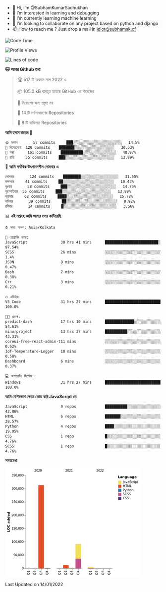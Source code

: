 - 👋 Hi, I’m @SubhamKumarSadhukhan
- 👀 I’m interested in learning and debugging
- 🌱 I’m currently learning machine learning
- 💞️ I’m looking to collaborate on any project based on python and django
- 📫 How to reach me ?
      Just drop a mail in idiot@subhamsk.cf

<!---
SubhamKumarSadhukhan/SubhamKumarSadhukhan is a ✨ special ✨ repository because its `README.md` (this file) appears on your GitHub profile.
You can click the Preview link to take a look at your changes.
--->


<!--START_SECTION:waka-->
![Code Time](http://img.shields.io/badge/Code%20Time-77%20hrs%2047%20mins-blue)

![Profile Views](http://img.shields.io/badge/%E0%A6%AA%E0%A7%8D%E0%A6%B0%E0%A7%8B%E0%A6%AB%E0%A6%BE%E0%A6%87%E0%A6%B2%20%E0%A6%A6%E0%A6%B0%E0%A7%8D%E0%A6%B6%E0%A6%A8-76-blue)

![Lines of code](https://img.shields.io/badge/%E0%A6%B9%E0%A7%8D%E0%A6%AF%E0%A6%BE%E0%A6%B2%E0%A7%8B%20%E0%A6%93%E0%A6%AF%E0%A6%BC%E0%A6%BE%E0%A6%B0%E0%A7%8D%E0%A6%B2%E0%A7%8D%E0%A6%A1%20%E0%A6%A5%E0%A7%87%E0%A6%95%E0%A7%87%20%E0%A6%86%E0%A6%AE%E0%A6%BF%20%E0%A6%B2%E0%A6%BF%E0%A6%96%E0%A7%87%E0%A6%9B%E0%A6%BF-425%20Thousand%20%E0%A6%95%E0%A7%8B%E0%A6%A1%E0%A7%87%E0%A6%B0%20%E0%A6%B2%E0%A6%BE%E0%A6%87%E0%A6%A8-blue)

**🐱 আমার Github তথ্য** 

> 🏆 517 টি অবদান সাল 2022 এ
 > 
> 📦 105.0 kB ব্যবহৃত হয়েছে GitHub এর স্টরেজের 
 > 
> 🚫 নিয়োগের জন্য প্রস্তুত নয়
 > 
> 📜 14 টি সর্বসাধারণের Repositories 
 > 
> 🔑 8 টি ব্যক্তিগত Repositories  
 > 
**আমি হলাম রাতের 🦉** 

```text
🌞 সকাল       57 commits     ███░░░░░░░░░░░░░░░░░░░░░░   14.5% 
🌆 দিনেরবেলা  120 commits    ███████░░░░░░░░░░░░░░░░░░   30.53% 
🌃 সন্ধা      161 commits    ██████████░░░░░░░░░░░░░░░   40.97% 
🌙 রাত্রি     55 commits     ███░░░░░░░░░░░░░░░░░░░░░░   13.99%

```
📅 **আমি সর্বাধিক উৎপাদনশীল সোমবার এ** 

```text
সোমবার       124 commits    ████████░░░░░░░░░░░░░░░░░   31.55% 
মঙ্গলবার     41 commits     ██░░░░░░░░░░░░░░░░░░░░░░░   10.43% 
বুধবার       58 commits     ███░░░░░░░░░░░░░░░░░░░░░░   14.76% 
বৃহস্পতিবার  55 commits     ███░░░░░░░░░░░░░░░░░░░░░░   13.99% 
শুক্রবার     62 commits     ████░░░░░░░░░░░░░░░░░░░░░   15.78% 
শনিবার       39 commits     ██░░░░░░░░░░░░░░░░░░░░░░░   9.92% 
রবিবার       14 commits     █░░░░░░░░░░░░░░░░░░░░░░░░   3.56%

```


📊 **এই সপ্তাহে আমি আমার সময় কাটিয়েছি** 

```text
⌚︎ সময় অঞ্চল: Asia/Kolkata

💬 প্রোগ্রামিং ভাষা: 
JavaScript               30 hrs 41 mins      ████████████████████████░   97.54% 
SCSS                     26 mins             ░░░░░░░░░░░░░░░░░░░░░░░░░   1.4% 
JSON                     8 mins              ░░░░░░░░░░░░░░░░░░░░░░░░░   0.47% 
Bash                     7 mins              ░░░░░░░░░░░░░░░░░░░░░░░░░   0.38% 
C++                      3 mins              ░░░░░░░░░░░░░░░░░░░░░░░░░   0.21%

🔥 এডিটর: 
VS Code                  31 hrs 27 mins      █████████████████████████   100.0%

🐱‍💻 প্রকল্ম: 
predict-dash             17 hrs 10 mins      █████████████░░░░░░░░░░░░   54.61% 
minorproject             13 hrs 37 mins      ██████████░░░░░░░░░░░░░░░   43.31% 
coreui-free-react-admin-t11 mins             ░░░░░░░░░░░░░░░░░░░░░░░░░   0.62% 
IoT-Temperature-Logger   10 mins             ░░░░░░░░░░░░░░░░░░░░░░░░░   0.58% 
Dashboard                6 mins              ░░░░░░░░░░░░░░░░░░░░░░░░░   0.37%

💻 অপারেটিং সিস্টেম: 
Windows                  31 hrs 27 mins      █████████████████████████   100.0%

```

**আমি বেশিরভাগ ক্ষেত্রে কোড করি JavaScript তে** 

```text
JavaScript               9 repos             ██████████░░░░░░░░░░░░░░░   42.86% 
HTML                     6 repos             ███████░░░░░░░░░░░░░░░░░░   28.57% 
Python                   4 repos             ████░░░░░░░░░░░░░░░░░░░░░   19.05% 
CSS                      1 repo              █░░░░░░░░░░░░░░░░░░░░░░░░   4.76% 
SCSS                     1 repo              █░░░░░░░░░░░░░░░░░░░░░░░░   4.76%

```


**সময়রেখা**

![Chart not found](https://raw.githubusercontent.com/SubhamKumarSadhukhan/SubhamKumarSadhukhan/main/charts/bar_graph.png) 


 Last Updated on 14/01/2022
<!--END_SECTION:waka-->
